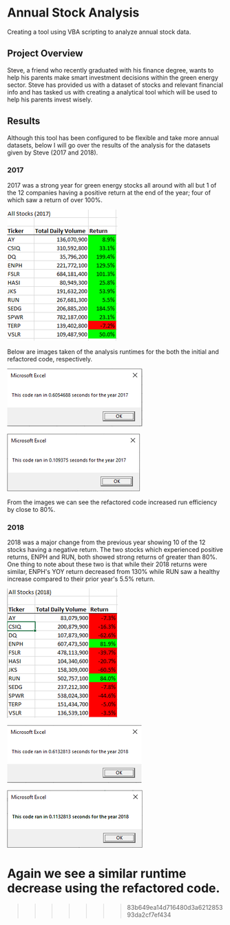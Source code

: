 # Annual Stock Analysis
Creating a tool using VBA scripting to analyze annual stock data.

## Project Overview
Steve, a friend who recently graduated with his finance degree, wants to help his parents make smart investment decisions within the green energy sector. Steve has provided us with a dataset of stocks and relevant financial info and has tasked us with creating a analytical tool which will be used to help his parents invest wisely.

## Results
Although this tool has been configured to be flexible and take more annual datasets, below I will go over the results of the analysis for the datasets given by Steve (2017 and 2018).

### 2017
2017 was a strong year for green energy stocks all around with all but 1 of the 12 companies having a positive return at the end of the year; four of which saw a return of over 100%. 

![2017 Results](https://github.com/tyler-sanzo/stock-analysis/blob/main/Challenge/Resources/VBA_Challenge_2017_Results.PNG)

Below are images taken of the analysis runtimes for the both the initial and refactored code, respectively.

![2017 Runtime Initial](https://github.com/tyler-sanzo/stock-analysis/blob/main/Challenge/Resources/initial_runtime_2017.PNG)

![2017 Runtime Refactored](https://github.com/tyler-sanzo/stock-analysis/blob/main/Challenge/Resources/VBA_Challenge_2017.png)

From the images we can see the refactored code increased run efficiency by close to 80%.

### 2018
2018 was a major change from the previous year showing 10 of the 12 stocks having a negative return. The two stocks which experienced positive returns, ENPH and RUN, both showed strong returns of greater than 80%. One thing to note about these two is that while their 2018 returns were similar, ENPH's YOY return decreased from 130% while RUN saw a healthy increase compared to their prior year's 5.5% return. 

![2018 Results](https://github.com/tyler-sanzo/stock-analysis/blob/main/Challenge/Resources/VBA_Challenge_2018_Results.PNG)

![2018 Runtime Initial](https://github.com/tyler-sanzo/stock-analysis/blob/main/Challenge/Resources/initial_runtime_2018.PNG)

![2018 Runtime Refactored](https://github.com/tyler-sanzo/stock-analysis/blob/main/Challenge/Resources/VBA_Challenge_2018.png)

Again we see a similar runtime decrease using the refactored code.
=======
>>>>>>> 83b649ea14d716480d3a621285393da2cf7ef434
